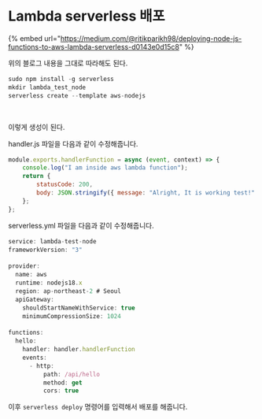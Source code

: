 # Lambda serverless 배포

{% embed url="https://medium.com/@ritikparikh98/deploying-node-js-functions-to-aws-lambda-serverless-d0143e0d15c8" %}

위의 블로그 내용을 그대로 따라해도 된다.

```javascript
sudo npm install -g serverless
mkdir lambda_test_node
serverless create --template aws-nodejs
```

<figure><img src="../.gitbook/assets/스크린샷 2023-12-26 오전 1.04.08.png" alt=""><figcaption></figcaption></figure>

이렇게 생성이 된다.&#x20;

handler.js 파일을 다음과 같이 수정해줍니다.

```javascript
module.exports.handlerFunction = async (event, context) => {
    console.log("I am inside aws lambda function");
    return {
        statusCode: 200,
        body: JSON.stringify({ message: "Alright, It is working test!" }),
    };
};

```

serverless.yml 파일을 다음과 같이 수정해줍니다.

```javascript
service: lambda-test-node
frameworkVersion: "3"

provider:
  name: aws
  runtime: nodejs18.x
  region: ap-northeast-2 # Seoul
  apiGateway:
    shouldStartNameWithService: true
    minimumCompressionSize: 1024

functions:
  hello:
    handler: handler.handlerFunction
    events:
      - http:
          path: /api/hello
          method: get
          cors: true

```

이후 `serverless deploy` 명령어를 입력해서 배포를 해줍니다.&#x20;

